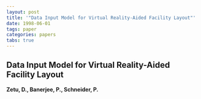 ```yaml
---
layout: post
title: '"Data Input Model for Virtual Reality-Aided Facility Layout"'
date: 1998-06-01
tags: paper
categories: papers
tabs: true
---
```


## Data Input Model for Virtual Reality-Aided Facility Layout
**Zetu, D., Banerjee, P., Schneider, P.**
